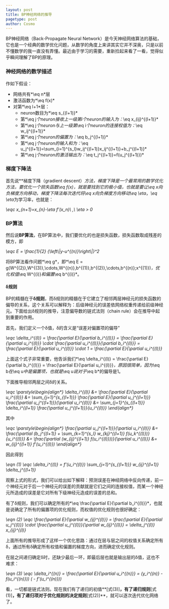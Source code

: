 ```yaml
---
layout: post
title: BP神经网络的推导
pagetype: post
author: Cosmo
---
```


BP神经网络（Back-Propagate Neural Network）是今天神经网络算法的基础，它也是一个经典的数学优化问题，从数学的角度上来讲其实它并不深奥，只是以前不懂数学的我一直没有弄懂。最近由于学习的需要，重新捡起来看了一看，觉得似乎瞬间理解了BP的原理。

### 神经网络的数学描述

作如下假设：

- 网络共有*\eq n*层
- 激活函数为*\eq f(x)*
- 对第*\eq l+1*层：
	- neuron数目为*\eq s_{(l+1)}*
	- 第*\eq j*个neuron接收上一级第i个neuron的输入为：*\eq x_{ij}^{(l+1)}*
	- 第*\eq j*个neuron与上一级第*\eq i*个neuron的连接权值为：*\eq w_ij^{(l+1)}*
	- 第*\eq j*个neuron的偏置为：*\eq b_j^{(l+1)}*
	- 第*\eq j*个neuron的输入和为：*\eq u_j^{(l+1)}=\sum_{i=1}^{s_l}w_ij^{(l+1)}x_ij^{(l+1)}+b_j^{(l+1)}*
	- 第*\eq j*个neuron的激活输出为：*\eq t_j^{(l+1)}=f(u_j^{(l+1)})*

### 梯度下降法

首先说**梯度下降（gradient descent）**方法，梯度下降是一个最常用的数学优化方法，要优化一个损失函数*\eq f(x)*，就是要找到它的极小值，也就是要让*\eq x*向负梯度方向移动，梯度下降法每次迭代将*\eq x*向负梯度方向移动*\eq \eta*，*\eq \eta*为学习率，也就是：

*\eqc x_{n+1}=x_{n}-\eta f'(x_n)\ ,\ \eta > 0*

### BP算法

然后说**BP算法**，在BP算法中，我们要优化的也是损失函数，损失函数取成残差的模方，即

*\eqc E = \frac{1}{2} {\left\\\|y-u^{(n)}\right\\\|}^2*

将BP算法看作问题*\eq g*，即*\eq E = g(W^{(2)},W^{(3)},\cdots,W^{(n)},b^{(1)},b^{(2)},\cdots,b^{(n)};x^{(1)})*，优化权值*\eq W^{(i)}*和偏置*\eq b^{(i)}*。

#### δ规则

BP的精髓在于**δ规则**，而δ规则的精髓在于它建立了相邻两层神经元的损失函数的偏导的关系，这个关系可以解释为：后级神经元的误差依网络权重传递给前级神经元。下面给出δ规则的推导，注意偏导数的链式法则（chain rule）会在推导中起到重要的作用。

首先，我们定义一个δ值，δ的含义是“误差对偏置项的偏导”

*\eqc \delta_i^{(l)} = \frac{\partial E}{\partial b_i^{(l)}} = \frac{\partial E}{\partial u_i^{(l)}} \cdot \frac{\partial u_i^{(l)}}{\partial b_i^{(l)}} = \frac{\partial E}{\partial u_i^{(l)}} \cdot 1 = \frac{\partial E}{\partial u_i^{(l)}}*

上面这个式子非常重要，他告诉我们*\eq \delta_i^{(l)} = \frac{\partial E}{\partial b_i^{(l)}} = \frac{\partial E}{\partial u_i^{(l)}}*，原因很简单，因为*\eq b*在*\eq u*中是偏置项，也就是*\eq u*说对于*\eq b*的偏导是1。

下面推导相邻两层之间δ的关系。

*\eqc \parstyle\begin{align\*}
\delta_i^{(l)} &= \frac{\partial E}{\partial u_i^{(l)}}
&= \sum_{j=1}^{s_{(l+1)}} \frac{\partial E}{\partial u_j^{(l+1)}} \frac{\partial u_j^{(l+1)}}{\partial u_i^{(l)}}
&= \sum_{j=1}^{s_{(l+1)}} \delta_i^{(l+1)} \frac{\partial u_j^{(l+1)}}{u_i^{(l)}}
\end{align\*}*

其中

*\eqc \parstyle\begin{align\*}
\frac{\partial u_j^{(l+1)}}{\partial u_i^{(l)}} &= \frac{\partial (b_j^{(l+1)} + \sum_{k=1}^{s_l} w_{kj}^{(l+1)} f(u_k^{(l)})}{u_i^{(l)}}
&= \frac{\partial (w_{ij}^{(l+1)} f(u_i^{(l)}))}{\partial u_i^{(l)}} 
&= w_{ij}^{(l+1)} f'(u_i^{(l)})
\end{align\*}*

因此得到

*\eqn (1)* *\eqc \delta_i^{(l)} = f'(u_i^{(l)}) \sum_{j=1}^{s_{(l+1)}} w_{ij}^{(l+1)} \delta_j^{(l+1)}*

观察上式的形式，我们可以给出如下解释：预测误差在神经网络中反向传递，前一个神经元对于后一个神经元的误差的贡献就是它们之间的连接权值，而某一个神经元所造成的误差是它对所有下级神经元造成的误差的总和。

有了δ规则，我们可以确定所有的*\eq \frac{\partial E}{\partial b_i^{(l)}}*，也就是说确定了所有的偏置项的优化规则，而权值的优化规则也很好确定：

*\eqn (2)* *\eqc \frac{\partial E}{\partial w_{ij}^{(l)}} = \frac{\partial E}{\partial u_j^{(l)}} \cdot \frac{\partial u_j^{(l)}}{\partial w_{ij}^{(l)}} = \delta_j^{(l)} x_{ij}^{(l)}*

上面所有的推导形成了这样一个优化思路：通过在层与层之间的权值关系确定所有δ，通过所有δ确定所有权值和偏置的梯度方向，进而确定优化规则。

在层之间递归确定δ时，还缺少最后一环，即最后层也就是输出层的δ值，这也不难求：

*\eqn (3)* *\eqc \delta_i^{(n)} = \frac{\partial E}{\partial u_i^{(n)}} = (y_i^{(n)} - f(u_i^{(n)})) ( - f'(u_i^{(n)}))*

看，一切都是链式法则。现在我们有了递归的初值**[式(3)]**，有了递归规则**[式(1)]**，有了递归项对于优化规则的决定规则**[式(2)]**，就可以逐次迭代优化网络了。
